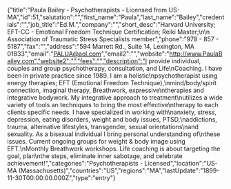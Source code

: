 {"title":"Paula Bailey - Psychotherapists - Licensed from US-MA","id":51,"salutation":"","first_name":"Paula","last_name":"Bailey","credentials":"","job_title":"Ed.M.","company":"","short_desc":"Harvard University; EFT-CC - Emotional Freedom Technique Certification; Reiki Master;\n\n Association of Traumatic Stress Specialists member","phone":"978 - 857 - 5187","fax":"","address":"594 Marrett Rd., Suite 14, Lexington, MA  01833","email":"PALUA@aol.com","email2":"","website":"http://www.PaulaBailey.com","website2":"","fees":"","description":"I provide individual, couples and group psychotherapy, consultation, and Life\nCoaching. I have been in private practice since 1989. I am a holistic\npsychotherapist using energy therapies; EFT (Emotional Freedom Technique),\nmind/body/spirit connection, imaginal therapy, Breathwork, expressive\ntherapies and integrative bodywork. My integrative approach to treatment\nutilizes a wide variety of tools an techniques to bring the most effective\ntherapy to each clients specific needs. I have specialized in working with\nanxiety, stress, depression, eating disorders, weight and body issues, PTSD,\naddictions, trauma, alternative lifestyles, transgender, sexual orientations\nand sexuality. As a bisexual individual I bring personal understanding of\nthese issues. Current ongoing groups for weight & body image using EFT.\nMonthly Breathwork workshops. Life coaching is about targeting the goal, plan\nthe steps, eliminate inner sabotage, and celebrate achievement!","categories":"Psychotherapists - Licensed","location":"US-MA (Massachusetts)","countries":"US","regions":"MA","lastUpdate":"1899-11-30T00:00:00.000Z","type":"entry"}
